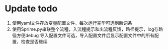 # Update todo
1. 使用yaml文件存放变量配置文件，每次运行完毕可选刷新词条
2. 使用Sprime.py串联整个流程，入流程提示和出流程反馈，路径提示，log存路径方便debug
导入配置文件可选，导入配置文件后显示配置文件中的所有配置，检查是否继续